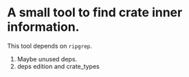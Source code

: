 # A small tool to find crate inner information.

This tool depends on `ripgrep`.

1. Maybe unused deps.
2. deps edition and crate_types

